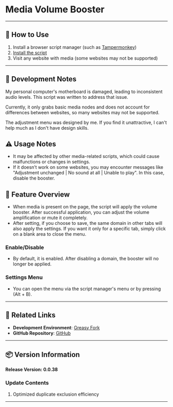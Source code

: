 # **Media Volume Booster**

---

## **👻 How to Use**

1. Install a browser script manager (such as [Tampermonkey](https://chrome.google.com/webstore/detail/tampermonkey/dhdgffkkebhmkfjojejmpbldmpobfkfo))
2. [Install the script](https://update.greasyfork.org/scripts/472190/%E5%AA%92%E9%9B%BB%E9%9F%B3%E9%87%8F%E5%A2%9E%E5%BC%B7%E5%99%A8.user.js)
3. Visit any website with media (some websites may not be supported)

---

## **🚧 Development Notes**

My personal computer's motherboard is damaged, leading to inconsistent audio levels. This script was written to address that issue.

Currently, it only grabs basic media nodes and does not account for differences between websites, so many websites may not be supported.

The adjustment menu was designed by me. If you find it unattractive, I can't help much as I don't have design skills.

## **⚠️ Usage Notes**
- It may be affected by other media-related scripts, which could cause malfunctions or changes in settings.
- If it doesn’t work on some websites, you may encounter messages like "Adjustment unchanged | No sound at all | Unable to play". In this case, disable the booster.

## **📜 Feature Overview**
- When media is present on the page, the script will apply the volume booster. After successful application, you can adjust the volume amplification or mute it completely.
- After setting, if you choose to save, the same domain in other tabs will also apply the settings. If you want it only for a specific tab, simply click on a blank area to close the menu.

### **Enable/Disable**
- By default, it is enabled. After disabling a domain, the booster will no longer be applied.

### **Settings Menu**
- You can open the menu via the script manager's menu or by pressing (Alt + B).

---

## **🔗 Related Links**

- **Development Environment**: [Greasy Fork](https://greasyfork.org/zh-TW/users/989635-canaan-hs)  
- **GitHub Repository**: [GitHub](https://github.com/Canaan-HS/MonkeyScript/tree/main/VolumeBooster)

---

## **📦 Version Information**

**Release Version: 0.0.38**

### **Update Contents**
1. Optimized duplicate exclusion efficiency

---